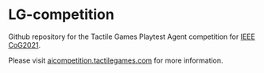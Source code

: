 # LG-competition

Github repository for the Tactile Games Playtest Agent competition for [IEEE CoG2021](https://ieee-cog.org/2021/index.html#competitions_section).

Please visit [aicompetition.tactilegames.com](https://aicompetition.tactilegames.com/) for more information.
